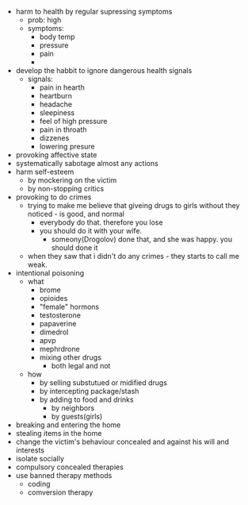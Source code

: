 - harm to health by regular supressing symptoms
  - prob: high
  - symptoms:
    - body temp
    - pressure
    - pain
    -
- develop the habbit to ignore dangerous health signals
  - signals:
    - pain in hearth
    - heartburn
    - headache
    - sleepiness
    - feel of high pressure
    - pain in throath
    - dizzenes
    - lowering presure
- provoking affective state
- systematically sabotage almost any actions
- harm self-esteem
  - by mockering on the victim
  - by non-stopping critics
- provoking to do crimes
  - trying to make me believe that giveing drugs to girls without they noticed  - is good, and normal
    - everybody do that. therefore you lose
    - you should do it with your wife.
      - someony(Drogolov) done that, and she was happy. you should done it
  - when they saw that i didn't do any crimes - they starts to call me weak.
- intentional poisoning
  - what
    - brome
    - opioides
    - "female" hormons
    - testosterone
    - papaverine
    - dimedrol
    - apvp
    - mephrdrone
    - mixing other drugs
      - both legal and not
  - how
    - by selling substutued or midified drugs
    - by intercepting package/stash
    - by adding to food and drinks
      - by neighbors
      - by guests(girls)
- breaking and entering the home
- stealing items in the home
- change the victim's behaviour concealed and against his will and interests
- isolate socially
- compulsory concealed therapies
- use banned therapy methods
  - coding
  - comversion therapy
